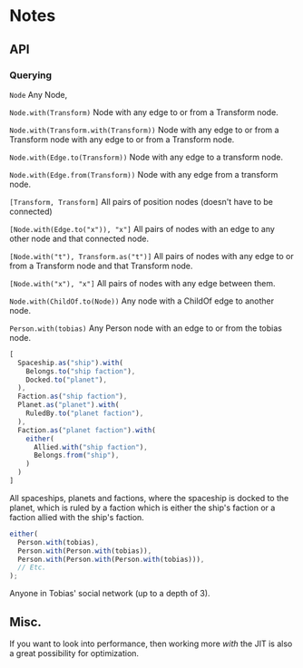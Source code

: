 # Notes

## API

### Querying

`Node`
Any Node,

`Node.with(Transform)`
Node with any edge to or from a Transform node.

`Node.with(Transform.with(Transform))`
Node with any edge to or from a Transform node with any edge to or from a Transform node.

`Node.with(Edge.to(Transform))`
Node with any edge to a transform node.

`Node.with(Edge.from(Transform))`
Node with any edge from a transform node.

`[Transform, Transform]`
All pairs of position nodes (doesn't have to be connected)

`[Node.with(Edge.to("x")), "x"]`
All pairs of nodes with an edge to any other node and that connected node.

`[Node.with("t"), Transform.as("t")]`
All pairs of nodes with any edge to or from a Transform node and that Transform node.

`[Node.with("x"), "x"]`
All pairs of nodes with any edge between them.

`Node.with(ChildOf.to(Node))`
Any node with a ChildOf edge to another node.

`Person.with(tobias)`
Any Person node with an edge to or from the tobias node.

```js
[
  Spaceship.as("ship").with(
    Belongs.to("ship faction"),
    Docked.to("planet"),
  ),
  Faction.as("ship faction"),
  Planet.as("planet").with(
    RuledBy.to("planet faction"),
  ),
  Faction.as("planet faction").with(
    either(
      Allied.with("ship faction"),
      Belongs.from("ship"),
    )
  )
]
```

All spaceships, planets and factions, where the spaceship is docked to the planet, which is ruled by a faction which is either the ship's faction or a faction allied with the ship's faction.

```js
either(
  Person.with(tobias),
  Person.with(Person.with(tobias)),
  Person.with(Person.with(Person.with(tobias))),
  // Etc.
);
```

Anyone in Tobias' social network (up to a depth of 3).

## Misc.

If you want to look into performance, then working more _with_ the JIT is also a great possibility for optimization.